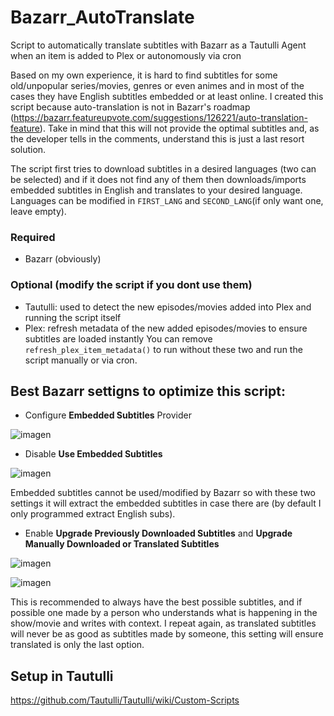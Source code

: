 # Bazarr_AutoTranslate
Script to automatically translate subtitles with Bazarr as a Tautulli Agent when an item is added to Plex or autonomously via cron

Based on my own experience, it is hard to find subtitles for some old/unpopular series/movies, genres or even animes and in most of the cases they have English subtitles embedded or at least online.
I created this script because auto-translation is not in Bazarr's roadmap (https://bazarr.featureupvote.com/suggestions/126221/auto-translation-feature). Take in mind that this will not provide the optimal subtitles and, as the developer tells in the comments, understand this is just a last resort solution.

The script first tries to download subtitles in a desired languages (two can be selected) and if it does not find any of them then downloads/imports embedded subtitles in English and translates to your desired language. Languages can be modified in `FIRST_LANG` and `SECOND_LANG`(if only want one, leave empty).

### Required
- Bazarr (obviously)
### Optional (modify the script if you dont use them)
- Tautulli: used to detect the new episodes/movies added into Plex and running the script itself
- Plex: refresh metadata of the new added episodes/movies to ensure subtitles are loaded instantly
You can remove `refresh_plex_item_metadata()` to run without these two and run the script manually or via cron.

## Best Bazarr settigns to optimize this script:
- Configure **Embedded Subtitles** Provider


![imagen](https://github.com/anast20sm/Bazarr_AutoTranslate/assets/33606434/d5e5b443-b0ae-4adb-b32b-07a6f5338a1d)


- Disable **Use Embedded Subtitles**


![imagen](https://github.com/anast20sm/Bazarr_AutoTranslate/assets/33606434/e2712537-1e83-4590-9cc4-1f2e47ad0cbc)


Embedded subtitles cannot be used/modified by Bazarr so with these two settings it will extract the embedded subtitles in case there are (by default I only programmed extract English subs).

- Enable **Upgrade Previously Downloaded Subtitles** and **Upgrade Manually Downloaded or Translated Subtitles**


 ![imagen](https://github.com/anast20sm/Bazarr_AutoTranslate/assets/33606434/42736f20-fb55-43de-b45e-a07cceea73d2)


 
 ![imagen](https://github.com/anast20sm/Bazarr_AutoTranslate/assets/33606434/5c1eb5c1-e52f-42c4-a871-eb4cfbb90582)


This is recommended to always have the best possible subtitles, and if possible one made by a person who understands what is happening in the show/movie and writes with context.
I repeat again, as translated subtitles will never be as good as subtitles made by someone, this setting will ensure translated is only the last option.

## Setup in Tautulli
https://github.com/Tautulli/Tautulli/wiki/Custom-Scripts
